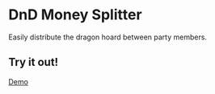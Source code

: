 # DnD Money Splitter

Easily distribute the dragon hoard between party members.

## Try it out!

[Demo](https://smarinade.github.io/dnd-money-splitter/)
